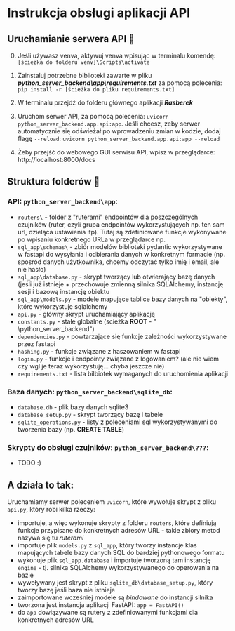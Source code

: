 # Instrukcja obsługi aplikacji API


## Uruchamianie serwera API 🚀

0. Jeśli używasz venva, aktywuj venva wpisując w terminalu komendę:
`[ścieżka do folderu venv]\Scripts\activate`

1. Zainstaluj potrzebne biblioteki zawarte w pliku ***python_server_backend\app\requirements.txt*** za pomocą polecenia:
`pip install -r [ścieżka do pliku requirements.txt]`

2. W terminalu przejdź do folderu głównego aplikacji ***Rasberek***

3. Uruchom serwer API, za pomocą polecenia:
`uvicorn python_server_backend.app.api:app`.
Jeśli chcesz, żeby serwer automatycznie się odświeżał po wprowadzeniu zmian w kodzie, dodaj flagę `--reload`:
`uvicorn python_server_backend.app.api:app --reload`

4. Żeby przejść do webowego GUI serwisu API, wpisz w przeglądarce:
http://localhost:8000/docs


## Struktura folderów 📁

### API: `python_server_backend\app`:

- `routers\` - folder z "ruterami" endpointów dla poszczególnych czujników (ruter, czyli grupa endpointów wykorzystujących np. ten sam url, dzieląca ustawienia itp). Tutaj są zdefiniowane funkcje wykonywane po wpisaniu konkretnego URLa w przeglądarce np.
- `sql_app\schemas\` - zbiór modelów biblioteki pydantic wykorzystywane w    fastapi do wysyłania i odbierania danych w konkretnym formacie (np. sposród danych użytkownika, chcemy odczytać tylko imię i email, ale nie hasło)
- `sql_app\database.py` - skrypt tworzący lub otwierający bazę danych (jeśli już istnieje + przechowuje zmienną silnika SQLAlchemy, instancję sesji i bazową instancję obiektu
- `sql_app\models.py` - modele mapujące tablice bazy danych na "obiekty", które wykorzystuje sqlalchemy
- `api.py` - główny skrypt uruchamiający aplikację
- `constants.py` - stałe globalne (scieżka __ROOT__ - " \python_server_backend\")
- `dependencies.py` - powtarzające się funkcje zależności wykorzystywane przez fastapi
- `hashing.py` - funkcje związane z haszowaniem w fastapi
- `login.py` - funkcje i endpointy związane z logowaniem? (ale nie wiem czy wgl je teraz wykorzystuję... chyba jeszcze nie)
- `requirements.txt` - lista bilbiotek wymaganych do uruchomienia aplikacji

### Baza danych: `python_server_backend\sqlite_db`:
- `database.db` - plik bazy danych sqlite3
- `database_setup.py` - skrypt tworzący bazę i tabele
- `sqlite_operations.py` - listy z poleceniami sql wykorzystywanymi do tworzenia bazy (np. **CREATE TABLE**)

### Skrypty do obsługi czujników: `python_server_backend\???`:
- TODO :)

## A działa to tak:

Uruchamiamy serwer poleceniem `uvicorn`, które wywołuje skrypt z pliku `api.py`, który robi kilka rzeczy:
   - importuje, a więc wykonuje skrypty z folderu `routers`, które definiują funkcje przypisane do konkretnych adresów 
   URL - takie zbiory metod nazywa się tu *ruterami*
   - importuje plik `models.py` z `sql_app`, który tworzy instancje klas mapujących tabele bazy danych SQL do bardziej 
   pythonowego formatu
   - wykonuje plik `sql_app.database` i importuje tworzoną tam instancję `engine` - tj. silnika SQLAlchemy wykorzystywanego
    do operowania na bazie
   - wywoływany jest skrypt z pliku `sqlite_db\database_setup.py`, który tworzy bazę jeśli baza nie istnieje
   - zaimportowane wcześniej modele są *bindowane* do instancji silnika
   - tworzona jest instancja aplikacji FastAPI: `app = FastAPI()`
   - do `app` dowiązywane są rutery z zdefiniowanymi funkcjami dla konkretnych adresów URL